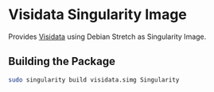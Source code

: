 # Visidata Singularity Image

Provides [Visidata](https://github.com/saulpw/visidata) using Debian Stretch as Singularity Image.

## Building the Package

```bash
sudo singularity build visidata.simg Singularity
```
